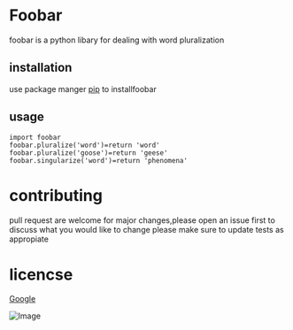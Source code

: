 # Foobar 

foobar is a python libary for dealing with word pluralization 

## installation 

use package manger [pip](http://a.com)  to installfoobar

## usage

```
import foobar
foobar.pluralize('word')=return 'word'
foobar.pluralize('goose')=return 'geese'
foobar.singularize('word')=return 'phenomena'
```

# contributing
pull request are welcome for major changes,please open an issue first to discuss what you would like to change
please make sure to update tests as appropiate
# licencse

[Google](http://www.google.com) 

![Image](https://i.pinimg.com/originals/12/6f/cd/126fcd172a525ea964747b53b58ff085.jpg)
